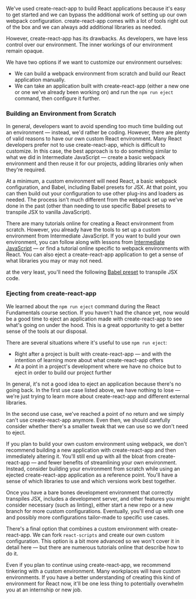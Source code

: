 We've used create-react-app to build React applications because it's easy to get started and we can bypass the additional work of setting up our own webpack configuration. create-react-app comes with a lot of tools right out of the box and we can always add additional libraries as needed.

However, create-react-app has its drawbacks. As developers, we have less control over our environment. The inner workings of our environment remain opaque.

We have two options if we want to customize our environment ourselves:

* We can build a webpack environment from scratch and build our React application manually.
* We can take an application built with create-react-app (either a new one or one we've already been working on) and run the `npm run eject` command, then configure it further.

### Building an Environment from Scratch

In general, developers want to avoid spending too much time building out an environment — instead, we'd rather be coding. However, there are plenty of valid reasons to have our own custom React environment. Many React developers prefer not to use create-react-app, which is difficult to customize. In this case, the best approach is to do something similar to what we did in Intermediate JavaScript — create a basic webpack environment and then reuse it for our projects, adding libraries only when they're required. 

At a minimum, a custom environment will need React, a basic webpack configuration, and Babel, including Babel presets for JSX. At that point, you can then build out your configuration to use other plug-ins and loaders as needed. The process isn't much different from the webpack set up we've done in the past (other than needing to use specific Babel presets to transpile JSX to vanilla JavaScript).

There are many tutorials online for creating a React environment from scratch. However, you already have the tools to set up a custom environment from Intermediate JavaScript. If you want to build your own environment, you can follow along with lessons from [Intermediate JavaScript](/intermediate-javascript/test-driven-development/introduction-to-webpack) — or find a tutorial online specific to webpack environments with React. You can also eject a create-react-app application to get a sense of what libraries you may or may not need.

at the very least, you'll need the following [Babel preset](https://babeljs.io/docs/en/babel-preset-react) to transpile JSX code.

### Ejecting from create-react-app

We learned about the `npm run eject` command during the React Fundamentals course section. If you haven't had the chance yet, now would be a good time to eject an application made with create-react-app to see what's going on under the hood. This is a great opportunity to get a better sense of the tools at our disposal.

There are several situations where it's useful to use `npm run eject`:

* Right after a project is built with create-react-app — and with the intention of learning more about what create-react-app offers
* At a point in a project's development where we have no choice but to eject in order to build our project further

In general, it's not a good idea to eject an application because there's no going back. In the first use case listed above, we have nothing to lose — we're just trying to learn more about create-react-app and different external libraries.

In the second use case, we've reached a point of no return and we simply can't use create-react-app anymore. Even then, we should carefully consider whether there's a smaller tweak that we can use so we don't need to eject.

If you plan to build your own custom environment using webpack, we don't recommend building a new application with create-react-app and then immediately altering it. You'll still end up with all the bloat from create-react-app — and fewer benefits of streamlining your own environment. Instead, consider building your environment from scratch while using an ejected create-react-app application as a reference point. You'll have a sense of which libraries to use and which versions work best together.

Once you have a bare bones development environment that correctly transpiles JSX, includes a development server, and other features you might consider necessary (such as linting), either start a new repo or a new branch for more custom configurations. Eventually, you'll end up with one and possibly more configurations tailor-made to specific use cases.

There's a final option that combines a custom environment with create-react-app. We can fork `react-scripts` and create our own custom configuration. This option is a bit more advanced so we won't cover it in detail here — but there are numerous tutorials online that describe how to do it.

Even if you plan to continue using create-react-app, we recommend tinkering with a custom environment. Many workplaces will have custom environments. If you have a better understanding of creating this kind of environment for React now, it'll be one less thing to potentially overwhelm you at an internship or new job.